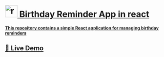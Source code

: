 #  <a href="https://reactjs.org" target="_blank"> <img height="40" src="https://github.com/mohammadreza99/mohammadreza99/blob/main/files/react.svg" alt="react">  Birthday Reminder App in react



#### This repository contains a simple React application for managing birthday reminders

## [🎂 Live Demo](https://maryhbb.github.io/react-birthday-reminder/)


